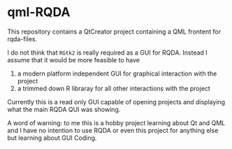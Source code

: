 # qml-RQDA
This repository contains a QtCreator project containing a QML frontent for rqda-files. 

I do not think that `RGtk2` is really required as a GUI for RQDA. Instead I assume that it would be more feasible to have

1) a modern platform independent GUI for graphical interaction with the project
2) a trimmed down R libraray for all other interactions with the project

Currently this is a read only GUI capable of opening projects and displaying what the main RQDA QUI was showing.

A word of warning: to me this is a hobby project learning about Qt and QML and I have no intention to use RQDA or even this project for anything else but learning about GUI Coding.
